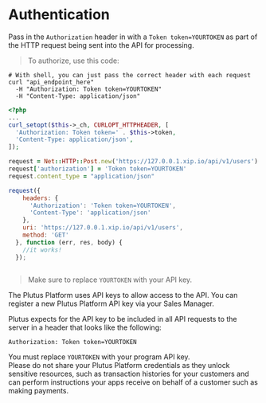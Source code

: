 # Authentication

Pass in the `Authorization` header in with a `Token token=YOURTOKEN` as part of the HTTP request being sent into the API for processing.

> To authorize, use this code:

```shell
# With shell, you can just pass the correct header with each request
curl "api_endpoint_here"
  -H "Authorization: Token token=YOURTOKEN"
  -H "Content-Type: application/json"
```

```php
<?php
...
curl_setopt($this->_ch, CURLOPT_HTTPHEADER, [
  'Authorization: Token token=' . $this->token,
  'Content-Type: application/json',
]);
```

```ruby
request = Net::HTTP::Post.new('https://127.0.0.1.xip.io/api/v1/users')
request['authorization'] = 'Token token=YOURTOKEN'
request.content_type = "application/json"
```

```javascript
request({
    headers: {
      'Authorization': 'Token token=YOURTOKEN',
      'Content-Type': 'application/json'
    },
    uri: 'https://127.0.0.1.xip.io/api/v1/users',
    method: 'GET'
  }, function (err, res, body) {
    //it works!
  });
```

```java
```

> Make sure to replace `YOURTOKEN` with your API key.

The Plutus Platform uses API keys to allow access to the API. You can register a new Plutus Platform API key via your Sales Manager.

Plutus expects for the API key to be included in all API requests to the server in a header that looks like the following:

`Authorization: Token token=YOURTOKEN`

<aside class="notice">
You must replace <code>YOURTOKEN</code> with your program API key.
</aside>

<aside class="notice">
Please do not share your Plutus Platform credentials as they unlock sensitive resources, such as transaction histories for your customers and can perform instructions your apps receive on behalf of a customer such as making payments.
</aside>